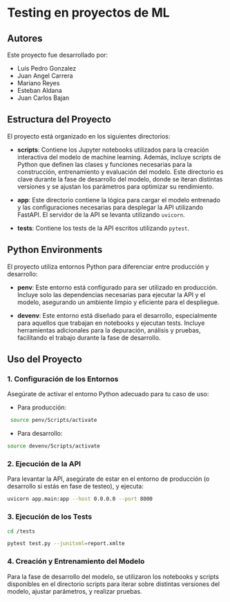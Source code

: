 # Testing en proyectos de ML

## Autores

Este proyecto fue desarrollado por:

- Luis Pedro Gonzalez
- Juan Angel Carrera
- Mariano Reyes
- Esteban Aldana
- Juan Carlos Bajan


## Estructura del Proyecto

El proyecto está organizado en los siguientes directorios:

- **scripts**: Contiene los Jupyter notebooks utilizados para la creación interactiva del modelo de machine learning. Además, incluye scripts de Python que definen las clases y funciones necesarias para la construcción, entrenamiento y evaluación del modelo. Este directorio es clave durante la fase de desarrollo del modelo, donde se iteran distintas versiones y se ajustan los parámetros para optimizar su rendimiento.

- **app**: Este directorio contiene la lógica para cargar el modelo entrenado y las configuraciones necesarias para desplegar la API utilizando FastAPI. El servidor de la API se levanta utilizando `uvicorn`. 
- **tests**: Contiene los tests de la API escritos utilizando `pytest`.
## Python Environments

El proyecto utiliza entornos Python para diferenciar entre producción y desarrollo:

- **penv**: Este entorno está configurado para ser utilizado en producción. Incluye solo las dependencias necesarias para ejecutar la API y el modelo, asegurando un ambiente limpio y eficiente para el despliegue.

- **devenv**: Este entorno está diseñado para el desarrollo, especialmente para aquellos que trabajan en notebooks y ejecutan tests. Incluye herramientas adicionales para la depuración, análisis y pruebas, facilitando el trabajo durante la fase de desarrollo.


## Uso del Proyecto

### 1. Configuración de los Entornos

Asegúrate de activar el entorno Python adecuado para tu caso de uso:

- Para producción: 
 ```bash
  source penv/Scripts/activate
 ```
- Para desarrollo: 
 ```bash
 source devenv/Scripts/activate
 ```


### 2. Ejecución de la API
Para levantar la API, asegúrate de estar en el entorno de producción (o desarrollo si estás en fase de testeo), y ejecuta:

```bash
uvicorn app.main:app --host 0.0.0.0 --port 8000
```


### 3. Ejecución de los Tests

```bash
cd /tests
```

```bash
pytest test.py --junitxml=report.xmlte
```

### 4. Creación y Entrenamiento del Modelo
Para la fase de desarrollo del modelo, se utilizaron los notebooks y scripts disponibles en el directorio scripts para iterar sobre distintas versiones del modelo, ajustar parámetros, y realizar pruebas. 